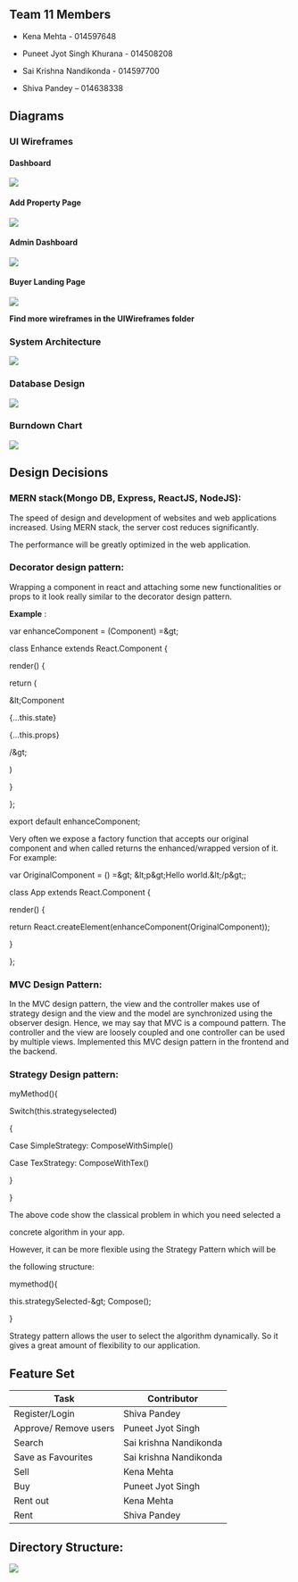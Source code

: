 ## Team 11 Members

* Kena Mehta - 014597648

* Puneet Jyot Singh Khurana - 014508208

* Sai Krishna Nandikonda - 014597700

* Shiva Pandey – 014638338

## Diagrams

### UI Wireframes

#### Dashboard

![](/UIWireframes/Seller%20Landing%20Page%20-%20Dashboard.png)


#### Add Property Page 

![](/UIWireframes/Kena-%20On%20Add%20new%20property%20Click%20-%20Seller-Realtor.png)


#### Admin Dashboard

![](/UIWireframes/Admin.png)


#### Buyer Landing Page

![](/UIWireframes/Buyer%20Landing%20Page%20-%20Dashboard.png)


**Find more wireframes in the UIWireframes folder**

### System Architecture

![](/UIWireframes/SystemArchitecture.jpg)


### Database Design

![](/UIWireframes/Database\_Schema.jpg)


### Burndown Chart

![](/images/BurnDownChart.png)

## Design Decisions

### MERN stack(Mongo DB, Express, ReactJS, NodeJS):

The speed of design and development of websites and web applications increased. Using MERN stack, the server cost reduces significantly.

The performance will be greatly optimized in the web application.

###  Decorator design pattern:

Wrapping a component in react and attaching some new functionalities or props to it look really similar to the decorator design pattern.

**Example** :

var enhanceComponent = (Component) =\&gt;

class Enhance extends React.Component {

render() {

return (

\&lt;Component

{...this.state}

{...this.props}

/\&gt;

)

}

};

export default enhanceComponent;

Very often we expose a factory function that accepts our original component and when called returns the enhanced/wrapped version of it. For example:

var OriginalComponent = () =\&gt; \&lt;p\&gt;Hello world.\&lt;/p\&gt;;

class App extends React.Component {

render() {

return React.createElement(enhanceComponent(OriginalComponent));

}

};

### MVC Design Pattern:

In the MVC design pattern, the view and the controller makes use of strategy design and the view and the model are synchronized using the observer design. Hence, we may say that MVC is a compound pattern. The controller and the view are loosely coupled and one controller can be used by multiple views. Implemented this MVC design pattern in the frontend and the backend.

### Strategy Design pattern:

myMethod(){

Switch(this.strategyselected)

{

Case SimpleStrategy: ComposeWithSimple()

Case TexStrategy: ComposeWithTex()

}

}

The above code show the classical problem in which you need selected a

concrete algorithm in your app.

However, it can be more flexible using the Strategy Pattern which will be

the following structure:

mymethod(){

this.strategySelected-\&gt; Compose();

}

Strategy pattern allows the user to select the algorithm dynamically. So it gives a great amount of flexibility to our application.

## Feature Set

| **Task** | **Contributor** |
| --- | --- |
| Register/Login | Shiva Pandey |
| Approve/ Remove users | Puneet Jyot Singh |
| Search | Sai krishna Nandikonda |
| Save as Favourites | Sai krishna Nandikonda |
| Sell | Kena Mehta |
| Buy | Puneet Jyot Singh |
| Rent out | Kena Mehta |
| Rent | Shiva Pandey |

## Directory Structure:

**![](/UIWireframes/Project\_Structure.png)**
